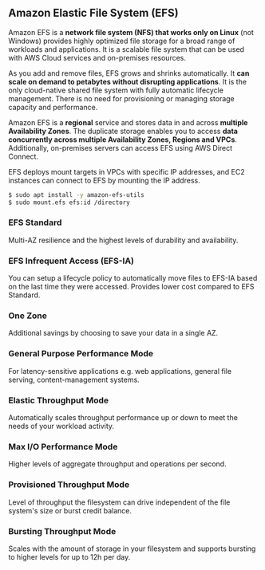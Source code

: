 ## Amazon Elastic File System (EFS)

Amazon EFS is a **network file system (NFS) that works only on Linux** (not Windows) provides highly optimized file storage for a broad range of workloads and applications. It is a scalable file system that can be used with AWS Cloud services and on-premises resources.

As you add and remove files, EFS grows and shrinks automatically. It **can scale on demand to petabytes without disrupting applications**. It is the only cloud-native shared file system with fully automatic lifecycle management. There is no need for provisioning or managing storage capacity and performance.

Amazon EFS is a **regional** service and stores data in and across **multiple Availability Zones**. The duplicate storage enables you to access **data concurrently across multiple Availability Zones, Regions and VPCs**. Additionally, on-premises servers can access EFS using AWS Direct Connect.

EFS deploys mount targets in VPCs with specific IP addresses, and EC2 instances can connect to EFS by mounting the IP address.

```sh
$ sudo apt install -y amazon-efs-utils
$ sudo mount.efs efs:id /directory
```

### EFS Standard

Multi-AZ resilience and the highest levels of durability and availability.

### EFS Infrequent Access (EFS-IA)

You can setup a lifecycle policy to automatically move files to EFS-IA based on the last time they were accessed. Provides lower cost compared to EFS Standard.

### One Zone

Additional savings by choosing to save your data in a single AZ.

### General Purpose Performance Mode

For latency-sensitive applications e.g. web applications, general file serving, content-management systems.

### Elastic Throughput Mode

Automatically scales throughput performance up or down to meet the needs of your workload activity.

### Max I/O Performance Mode

Higher levels of aggregate throughput and operations per second.

### Provisioned Throughput Mode

Level of throughput the filesystem can drive independent of the file system's size or burst credit balance.

### Bursting Throughput Mode

Scales with the amount of storage in your filesystem and supports bursting to higher levels for up to 12h per day.
